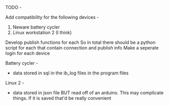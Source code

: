 TODO - 

Add compatibility for the following devices - 
 1. Neware battery cycler
 2. Linux workstation 2 (I think)

Develop publish functions for each 
So in total there should be a python script for each that contain connection and publish info
Make a seperate login for each device


Battery cycler - 
- data stored in sql in the ib_log files in the program files

Linux 2 -
- data stored in json file BUT read off of an arduino. This may complicate things. If it is saved that'd be really convenient 
